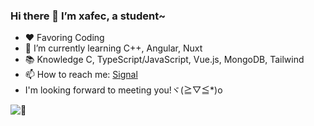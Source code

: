 ### Hi there 👋 I’m xafec, a student~
- ❤️ Favoring Coding
- 🌱 I’m currently learning C++, Angular, Nuxt
- 📚 Knowledge C, TypeScript/JavaScript, Vue.js, MongoDB, Tailwind
- 📫 How to reach me: [Signal](https://signal.me/#eu/0ieJruFSNtzs8RgLskTmga9NsYnvB0nVnWTP8nH-yHby8w1kEOtEtryxApfckAKV)
- I'm looking forward to meeting you!ヾ(≧▽≦*)o

<img alt="🦑" src="https://count.getloli.com/get/@xafec?theme=rule34"/>
